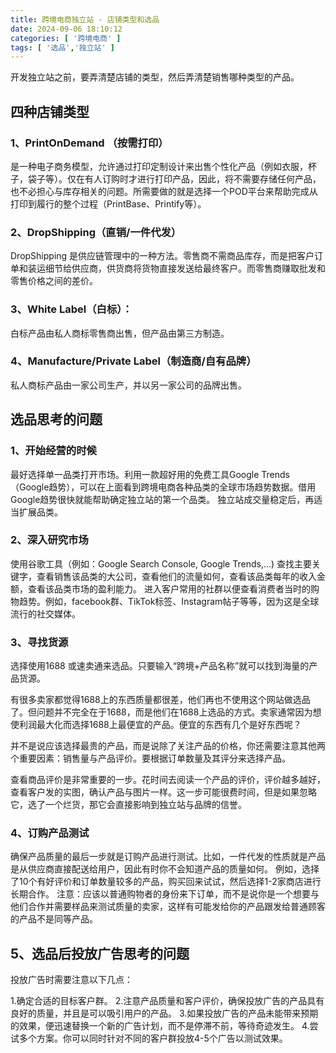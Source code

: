 ```yaml
---
title: 跨境电商独立站 - 店铺类型和选品
date: 2024-09-06 18:10:12
categories: [ '跨境电商' ]
tags: [ '选品','独立站' ]
---
```


开发独立站之前，要弄清楚店铺的类型，然后弄清楚销售哪种类型的产品。

## 四种店铺类型

### 1、PrintOnDemand （按需打印）

是一种电子商务模型，允许通过打印定制设计来出售个性化产品（例如衣服，杯子，袋子等）。仅在有人订购时才进行打印产品，因此，将不需要存储任何产品，也不必担心与库存相关的问题。所需要做的就是选择一个POD平台来帮助完成从打印到履行的整个过程（PrintBase、Printify等）。

### 2、DropShipping（直销/一件代发）

DropShipping 是供应链管理中的一种方法。零售商不需商品库存，而是把客户订单和装运细节给供应商，供货商将货物直接发送给最终客户。而零售商赚取批发和零售价格之间的差价。

### 3、White Label（白标）：

白标产品由私人商标零售商出售，但产品由第三方制造。

### 4、Manufacture/Private Label（制造商/自有品牌）

私人商标产品由一家公司生产，并以另一家公司的品牌出售。

## 选品思考的问题

### 1、开始经营的时候

最好选择单一品类打开市场。利用一款超好用的免费工具Google
Trends（Google趋势），可以在上面看到跨境电商各种品类的全球市场趋势数据。借用Google趋势很快就能帮助确定独立站的第一个品类。
独立站成交量稳定后，再适当扩展品类。

### 2、深入研究市场

使用谷歌工具（例如：Google Search Console, Google Trends,…)
查找主要关键字，查看销售该品类的大公司，查看他们的流量如何，查看该品类每年的收入金额，查看该品类市场的盈利能力。
进入客户常用的社群以便查看消费者当时的购物趋势。例如，facebook群、TikTok标签、Instagram帖子等等，因为这是全球流行的社交媒体。

### 3、寻找货源

选择使用1688 或速卖通来选品。只要输入“跨境+产品名称”就可以找到海量的产品货源。

有很多卖家都觉得1688上的东西质量都很差，他们再也不使用这个网站做选品了。但问题并不完全在于1688，而是他们在1688上选品的方式。卖家通常因为想使利润最大化而选择1688上最便宜的产品。便宜的东西有几个是好东西呢？

并不是说应该选择最贵的产品，而是说除了关注产品的价格，你还需要注意其他两个重要因素：销售量与产品评价。要根据订单数量及其评分来选择产品。

查看商品评价是非常重要的一步。花时间去阅读一个产品的评价，评价越多越好，查看客户发的实图，确认产品与图片一样。这一步可能很费时间，但是如果忽略它，选了一个烂货，那它会直接影响到独立站与品牌的信誉。

### 4、订购产品测试

确保产品质量的最后一步就是订购产品进行测试。比如，一件代发的性质就是产品是从供应商直接配送给用户，因此有时你不会知道产品的质量如何。
例如，选择了10个有好评价和订单数量较多的产品，购买回来试试，然后选择1-2家商店进行长期合作。
注意：应该以普通购物者的身份来下订单，而不是说你是一个想要与他们合作并需要样品来测试质量的卖家，这样有可能发给你的产品跟发给普通顾客的产品不是同等产品。

## 5、选品后投放广告思考的问题

投放广告时需要注意以下几点：

1.确定合适的目标客户群。
2.注意产品质量和客户评价，确保投放广告的产品具有良好的质量，并且是可以吸引用户的产品。
3.如果投放广告的产品未能带来预期的效果，便迅速替换一个新的广告计划，而不是停滞不前，等待奇迹发生。
4.尝试多个方案。你可以同时针对不同的客户群投放4-5个广告以测试效果。
